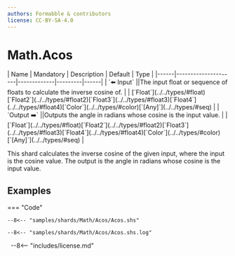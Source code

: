 ```yaml
---
authors: Formabble & contributors
license: CC-BY-SA-4.0
---
```



# Math.Acos

<div class="sh-parameters" markdown="1">
| Name | Mandatory | Description | Default | Type |
|------|---------------------|-------------|---------|------|
| `⬅️ Input` ||The input float or sequence of floats to calculate the inverse cosine of. | | [`Float`](../../types/#float)[`Float2`](../../types/#float2)[`Float3`](../../types/#float3)[`Float4`](../../types/#float4)[`Color`](../../types/#color)[`[Any]`](../../types/#seq) |
| `Output ➡️` ||Outputs the angle in radians whose cosine is the input value. | | [`Float`](../../types/#float)[`Float2`](../../types/#float2)[`Float3`](../../types/#float3)[`Float4`](../../types/#float4)[`Color`](../../types/#color)[`[Any]`](../../types/#seq) |

</div>

This shard calculates the inverse cosine of the given input, where the input is the cosine value. The output is the angle in radians whose cosine is the input value.

## Examples

=== "Code"

  ```x86asm linenums="1"
  --8<-- "samples/shards/Math/Acos/Acos.shs"
  ```

  ```
  --8<-- "samples/shards/Math/Acos/Acos.shs.log"
  ```
&nbsp;
--8<-- "includes/license.md"

